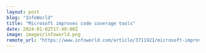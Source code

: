 ```yaml
---
layout: post
blog: "InfoWorld"
title: "Microsoft improves code coverage tools"
date: 2024-01-02T17:40:00Z
image: images/infoworld.png
remote_url: "https://www.infoworld.com/article/3711921/microsoft-improves-code-coverage-tools.html#tk.rss_applicationdevelopment"
---
```

